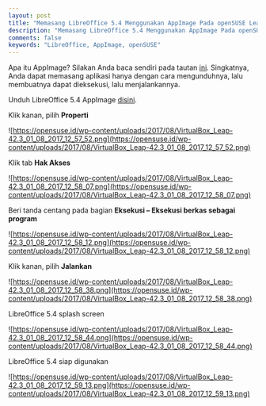 ```yaml
---
layout: post
title: "Memasang LibreOffice 5.4 Menggunakan AppImage Pada openSUSE Leap 42.3"
description: "Memasang LibreOffice 5.4 Menggunakan AppImage Pada openSUSE Leap 42.3"
comments: false
keywords: "LibreOffice, AppImage, openSUSE"
---
```


Apa itu AppImage? Silakan Anda baca sendiri pada tautan [ini](http://appimage.org/). Singkatnya, Anda dapat memasang aplikasi hanya dengan cara mengunduhnya, lalu membuatnya dapat dieksekusi, lalu menjalankannya.

Unduh LibreOffice 5.4 AppImage [disini](http://libreoffice.soluzioniopen.com/index.php/stable/).

Klik kanan, pilih **Properti**

![https://opensuse.id/wp-content/uploads/2017/08/VirtualBox_Leap-42.3_01_08_2017_12_57_52.png](https://opensuse.id/wp-content/uploads/2017/08/VirtualBox_Leap-42.3_01_08_2017_12_57_52.png)

Klik tab **Hak Akses**

![https://opensuse.id/wp-content/uploads/2017/08/VirtualBox_Leap-42.3_01_08_2017_12_58_07.png](https://opensuse.id/wp-content/uploads/2017/08/VirtualBox_Leap-42.3_01_08_2017_12_58_07.png)

Beri tanda centang pada bagian **Eksekusi – Eksekusi berkas sebagai program**

![https://opensuse.id/wp-content/uploads/2017/08/VirtualBox_Leap-42.3_01_08_2017_12_58_12.png](https://opensuse.id/wp-content/uploads/2017/08/VirtualBox_Leap-42.3_01_08_2017_12_58_12.png)

Klik kanan, pilih **Jalankan**

![https://opensuse.id/wp-content/uploads/2017/08/VirtualBox_Leap-42.3_01_08_2017_12_58_38.png](https://opensuse.id/wp-content/uploads/2017/08/VirtualBox_Leap-42.3_01_08_2017_12_58_38.png)

LibreOffice 5.4 splash screen

![https://opensuse.id/wp-content/uploads/2017/08/VirtualBox_Leap-42.3_01_08_2017_12_58_44.png](https://opensuse.id/wp-content/uploads/2017/08/VirtualBox_Leap-42.3_01_08_2017_12_58_44.png)

LibreOffice 5.4 siap digunakan

![https://opensuse.id/wp-content/uploads/2017/08/VirtualBox_Leap-42.3_01_08_2017_12_59_13.png](https://opensuse.id/wp-content/uploads/2017/08/VirtualBox_Leap-42.3_01_08_2017_12_59_13.png)


